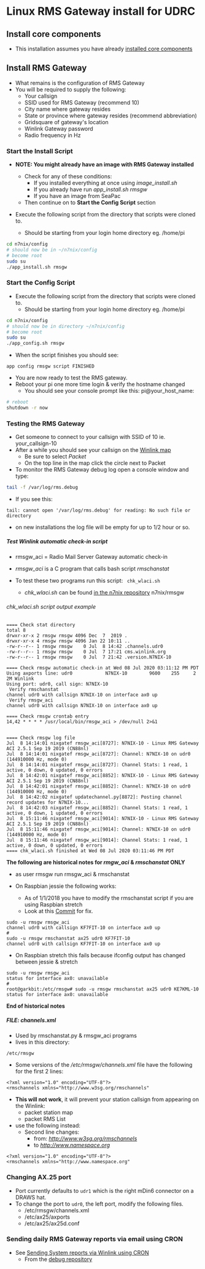 # Linux RMS Gateway install for UDRC

## Install core components

* This installation assumes you have already [installed core components](https://github.com/nwdigitalradio/n7nix/blob/master/docs/CORE_INSTALL.md)

## Install RMS Gateway

* What remains is the  configuration of RMS Gateway
* You will be required to supply the following:
  * Your callsign
  * SSID used for RMS Gateway (recommend 10)
  * City name where gateway resides
  * State or province where gateway resides (recommend abbreviation)
  * Gridsquare of gateway's location
  * Winlink Gateway password
  * Radio frequency in Hz

### Start the Install Script

* **NOTE: You might already have an image with RMS Gateway installed**
  * Check for any of these conditions:
    * If you installed everything at once using _image_install.sh_
    * If you already have run _app_install.sh rmsgw_
    * If you have an image from SeaPac
  * Then continue on to  __Start the Config Script__ section

* Execute the following script from the directory that scripts were cloned to.
  * Should be starting from your login home directory eg. /home/pi

```bash
cd n7nix/config
# should now be in ~/n7nix/config
# become root
sudo su
./app_install.sh rmsgw
```
### Start the Config Script

* Execute the following script from the directory that scripts were cloned to.
  * Should be starting from your login home directory eg. /home/pi

```bash
cd n7nix/config
# should now be in directory ~/n7nix/config
# become root
sudo su
./app_config.sh rmsgw
```

* When the script finishes you should see:
```
app config rmsgw script FINISHED
```
* You are now ready to test the RMS gateway.
* Reboot your pi one more time login & verify the hostname changed
  * You should see your console prompt like this: pi@your_host_name:

```bash
# reboot
shutdown -r now
```

### Testing the RMS Gateway
* Get someone to connect to your callsign with SSID of 10 ie. your_callsign-10
* After a while you should see your callsign on the [Winlink map](http://winlink.org/RMSChannels)
  * Be sure to select *Packet*
  * On the top line in the map click the circle next to Packet
* To monitor the RMS Gateway debug log open a console window and type:
```bash
tail -f /var/log/rms.debug
```
* If you see this:
```
tail: cannot open '/var/log/rms.debug' for reading: No such file or directory
```
* on new installations the log file will be empty for up to 1/2 hour or so.

##### Test Winlink automatic check-in script
* rmsgw_aci = Radio Mail Server Gateway automatic check-in
* _rmsgw_aci_ is a C program that calls bash script _rmschanstat_

* To test these two programs run this script: ``` chk_wlaci.sh```
  * _chk_wlaci.sh_ can be found [in the n7nix repository](https://github.com/nwdigitalradio/n7nix/blob/master/rmsgw/chk_wlaci.sh) n7nix/rmsgw

###### chk_wlaci.sh script output example
```
==== Check stat directory
total 8
drwxr-xr-x 2 rmsgw rmsgw 4096 Dec  7  2019 .
drwxr-xr-x 4 rmsgw rmsgw 4096 Jan 22 10:11 ..
-rw-r--r-- 1 rmsgw rmsgw    0 Jul  8 14:42 .channels.udr0
-rw-r--r-- 1 rmsgw rmsgw    0 Jul  7 17:21 cms.winlink.org
-rw-r--r-- 1 rmsgw rmsgw    0 Jul  7 21:42 .version.N7NIX-10

==== Check rmsgw automatic check-in at Wed 08 Jul 2020 03:11:12 PM PDT
Using axports line: udr0            N7NIX-10        9600    255     2       2M Winlink
Using port: udr0, call sign: N7NIX-10
 Verify rmschanstat
channel udr0 with callsign N7NIX-10 on interface ax0 up
 Verify rmsgw_aci
channel udr0 with callsign N7NIX-10 on interface ax0 up

==== Check rmsgw crontab entry
14,42 * * * * /usr/local/bin/rmsgw_aci > /dev/null 2>&1


==== Check rmsgw log file
Jul  8 14:14:01 nixgatef rmsgw_aci[8727]: N7NIX-10 - Linux RMS Gateway ACI 2.5.1 Sep 19 2019 (CN88nl)
Jul  8 14:14:01 nixgatef rmsgw_aci[8727]: Channel: N7NIX-10 on udr0 (144910000 Hz, mode 0)
Jul  8 14:14:01 nixgatef rmsgw_aci[8727]: Channel Stats: 1 read, 1 active, 0 down, 0 updated, 0 errors
Jul  8 14:42:01 nixgatef rmsgw_aci[8852]: N7NIX-10 - Linux RMS Gateway ACI 2.5.1 Sep 19 2019 (CN88nl)
Jul  8 14:42:01 nixgatef rmsgw_aci[8852]: Channel: N7NIX-10 on udr0 (144910000 Hz, mode 0)
Jul  8 14:42:02 nixgatef updatechannel.py[8872]: Posting channel record updates for N7NIX-10...
Jul  8 14:42:03 nixgatef rmsgw_aci[8852]: Channel Stats: 1 read, 1 active, 0 down, 1 updated, 0 errors
Jul  8 15:11:46 nixgatef rmsgw_aci[9014]: N7NIX-10 - Linux RMS Gateway ACI 2.5.1 Sep 19 2019 (CN88nl)
Jul  8 15:11:46 nixgatef rmsgw_aci[9014]: Channel: N7NIX-10 on udr0 (144910000 Hz, mode 0)
Jul  8 15:11:46 nixgatef rmsgw_aci[9014]: Channel Stats: 1 read, 1 active, 0 down, 0 updated, 0 errors
==== chk_wlaci.sh finished at Wed 08 Jul 2020 03:11:46 PM PDT
```

__The following are historical notes for _rmgw_aci_ & _rmschanstat_ ONLY__

* as user rmsgw run rmsgw_aci & rmschanstat

* On Raspbian jessie the following works:
  * As of 1/1/2018 you have to modify the rmschanstat script if you are using Raspbian stretch
  * Look at this [Commit](https://github.com/nwdigitalradio/rmsgw/commit/b24c1a30e56326eb6edf868c86efe9ff4a8b7a25) for fix.
```
sudo -u rmsgw rmsgw_aci
channel udr0 with callsign KF7FIT-10 on interface ax0 up
#
sudo -u rmsgw rmschanstat ax25 udr0 KF7FIT-10
channel udr0 with callsign KF7FIT-10 on interface ax0 up
```
* On Raspbian stretch this fails because ifconfig output has changed between jessie & stretch

```
sudo -u rmsgw rmsgw_aci
status for interface ax0: unavailable
#
root@garkbit:/etc/rmsgw# sudo -u rmsgw rmschanstat ax25 udr0 KE7KML-10
status for interface ax0: unavailable
```
__End of historical notes__

##### FILE: channels.xml #####
* Used by rmschanstat.py & rmsgw_aci programs
* lives in this directory:
```
/etc/rmsgw
```
* Some versions of the _/etc/rmsgw/channels.xml_ file have the following for the first 2 lines:
```
<?xml version="1.0" encoding="UTF-8"?>
<rmschannels xmlns="http://www.w3sg.org/rmschannels"
```
* __This will not work__, it will prevent your station callsign from appearing on the Winlink:
  *  packet station map
  *  packet RMS List
* use the following instead:
  * Second line changes:
    * from: _http://www.w3sg.org/rmschannels_
    * to _http://www.namespace.org_
```
<?xml version="1.0" encoding="UTF-8"?>
<rmschannels xmlns="http://www.namespace.org"
```
### Changing AX.25 port
* Port currently defaults to ```udr1``` which is the right mDin6 connector on a DRAWS hat.
* To change the port to ```udr0```, the left port, modify the following files.
  * /etc/rmsgw/channels.xml
  * /etc/ax25/axports
  * /etc/ax25/ax25d.conf

### Sending daily RMS Gateway reports via email using CRON

* See [Sending System reports via Winlink using CRON](https://github.com/nwdigitalradio/n7nix/blob/master/debug/MAILSYSREPORT.md)
  * From the [debug repository](https://github.com/nwdigitalradio/n7nix/tree/master/debug)
